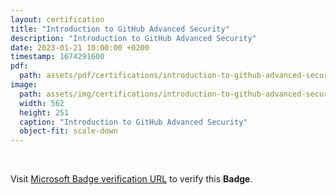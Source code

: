 ```yaml
---
layout: certification
title: "Introduction to GitHub Advanced Security"
description: "Introduction to GitHub Advanced Security"
date: 2023-01-21 10:00:00 +0200
timestamp: 1674291600
pdf:
  path: assets/pdf/certifications/introduction-to-github-advanced-security.pdf
image:
  path: assets/img/certifications/introduction-to-github-advanced-security.webp
  width: 562
  height: 251
  caption: "Introduction to GitHub Advanced Security"
  object-fit: scale-down
---
```


<br />

<p class="lead text-center">
  Visit <a href="https://learn.microsoft.com/en-us/training/achievements/learn.introduction-github-advanced-security.badge?username=char0n">Microsoft Badge verification URL</a> to verify this <strong>Badge</strong>.
</p>
